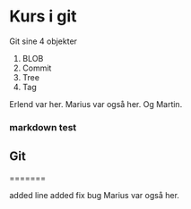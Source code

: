 # Kurs i git

Git sine 4 objekter

1. BLOB
2. Commit
3. Tree
4. Tag

Erlend var her.
Marius var også her.
Og Martin.

### markdown test

Git
---

=======

added line
added fix bug
Marius var også her.
